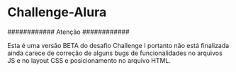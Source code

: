 # Challenge-Alura

############  Atenção ############

Esta é uma versão BETA do desafio Challenge I portanto não está finalizada ainda carece de correção de alguns bugs de funcionalidades no arquivos JS e no layout CSS e posicionamento no arquivo HTML.

